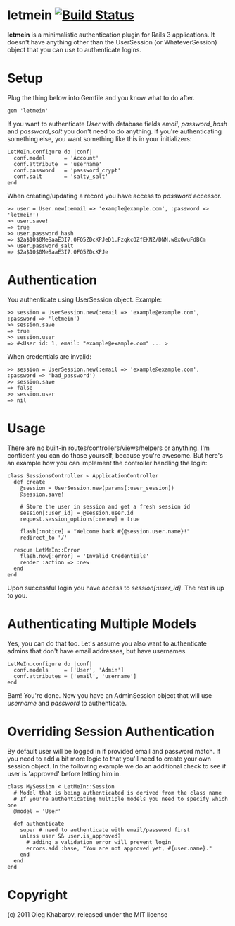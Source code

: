 # letmein [![Build Status](http://travis-ci.org/GBH/letmein.png)](http://travis-ci.org/GBH/letmein)

**letmein** is a minimalistic authentication plugin for Rails 3 applications. It doesn't have anything other than the UserSession (or WhateverSession) object that you can use to authenticate logins.

Setup
=====

Plug the thing below into Gemfile and you know what to do after.

    gem 'letmein'

If you want to authenticate *User* with database fields *email*, *password_hash* and *password_salt* you don't need to do anything. If you're authenticating something else, you want something like this in your initializers:
    
    LetMeIn.configure do |conf|
      conf.model      = 'Account'
      conf.attribute  = 'username'
      conf.password   = 'password_crypt'
      conf.salt       = 'salty_salt'
    end
    
When creating/updating a record you have access to *password* accessor.
    
    >> user = User.new(:email => 'example@example.com', :password => 'letmein')
    >> user.save!
    => true
    >> user.password_hash 
    => $2a$10$0MeSaaE3I7.0FQ5ZDcKPJeD1.FzqkcOZfEKNZ/DNN.w8xOwuFdBCm
    >> user.password_salt
    => $2a$10$0MeSaaE3I7.0FQ5ZDcKPJe
    
Authentication
==============

You authenticate using UserSession object. Example:
    
    >> session = UserSession.new(:email => 'example@example.com', :password => 'letmein')
    >> session.save
    => true
    >> session.user
    => #<User id: 1, email: "example@example.com" ... >
    
When credentials are invalid:
    
    >> session = UserSession.new(:email => 'example@example.com', :password => 'bad_password')
    >> session.save
    => false
    >> session.user
    => nil
    
Usage
=====

There are no built-in routes/controllers/views/helpers or anything. I'm confident you can do those yourself, because you're awesome. But here's an example how you can implement the controller handling the login:

    class SessionsController < ApplicationController
      def create
        @session = UserSession.new(params[:user_session])
        @session.save!
        
        # Store the user in session and get a fresh session id
        session[:user_id] = @session.user.id
        request.session_options[:renew] = true
        
        flash[:notice] = "Welcome back #{@session.user.name}!"
        redirect_to '/'
        
      rescue LetMeIn::Error
        flash.now[:error] = 'Invalid Credentials'
        render :action => :new
      end
    end
    
Upon successful login you have access to *session[:user_id]*. The rest is up to you.

Authenticating Multiple Models
==============================
Yes, you can do that too. Let's assume you also want to authenticate admins that don't have email addresses, but have usernames.

    LetMeIn.configure do |conf|
      conf.models     = ['User', 'Admin']
      conf.attributes = ['email', 'username']
    end
    
Bam! You're done. Now you have an AdminSession object that will use *username* and *password* to authenticate.

Overriding Session Authentication
=================================
By default user will be logged in if provided email and password match. If you need to add a bit more logic to that you'll need to create your own session object. In the following example we do an additional check to see if user is 'approved' before letting him in.

    class MySession < LetMeIn::Session
      # Model that is being authenticated is derived from the class name
      # If you're authenticating multiple models you need to specify which one
      @model = 'User'
      
      def authenticate
        super # need to authenticate with email/password first
        unless user && user.is_approved?
          # adding a validation error will prevent login
          errors.add :base, "You are not approved yet, #{user.name}."
        end
      end
    end

Copyright
=========
(c) 2011 Oleg Khabarov, released under the MIT license

